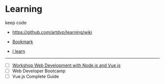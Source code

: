 # Learning

keep code

- https://github.com/artdvp/learning/wiki

- [Bookmark](/md/bookmarkcode.md)

- [I learn](/project/README.md)

-----

- [ ] [Workshop Web Development with Node.js and Vue.js](http://www.itdevclub.com/?p=1548)
- [ ] Web Developer Bootcamp
- [ ] Vue.js Complete Guide
